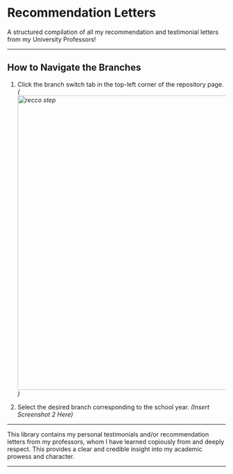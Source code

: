 # Recommendation Letters
A structured compilation of all my recommendation and testimonial letters from my University Professors!

---

## How to Navigate the Branches

1. Click the branch switch tab in the top-left corner of the repository page.
   *(<img width="680" alt="recco step" src="https://github.com/user-attachments/assets/02a4e099-fd38-46a7-9e27-073fb59ef161" />
)*

2. Select the desired branch corresponding to the school year.
   *(Insert Screenshot 2 Here)*

---

This library contains my personal testimonials and/or recommendation letters from my professors, whom I have learned copiously from and deeply respect. This provides a clear and credible insight into my academic prowess and character.

---

